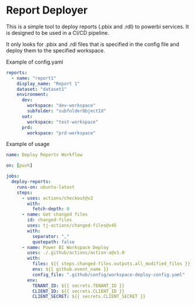 # Report Deployer

This is a simple tool to deploy reports (.pbix and .rdl) to powerbi services. It is designed to be used in a CI/CD pipeline.

It only looks for .pbix and .rdl files that is specified in the config file and deploy them to the specified workspace.



Example of config.yaml
```yaml
reports:
  - name: "report1"
    display_name: "Report 1"
    dataset: "dataset1"
    environment:
      dev:
        workspace: "dev-workspace"
        subfolder: "subfolderObjectId"
      uat:
        workspace: "test-workspace"
      prd:
        workspace: "prd-workspace"
````


Example of usage
```yaml
name: Deploy Reports Workflow

on: [push]

jobs:
  deploy-reports:
    runs-on: ubuntu-latest
    steps:
      - uses: actions/checkout@v2
        with:
          fetch-depth: 0
      - name: Get changed files
        id: changed-files
        uses: tj-actions/changed-files@v45
        with:
          separator: ","
          quotepath: false
      - name: Power BI Workspace Deploy
        uses: ./.github/actions/action-a@v1.0
        with:
          files: ${{ steps.changed-files.outputs.all_modified_files }}
          env: ${{ github.event_name }}
          config_file: ".github/config/workspace-deploy-config.yaml"
        env:
          TENANT_ID: ${{ secrets.TENANT_ID }}
          CLIENT_ID: ${{ secrets.CLIENT_ID }}
          CLIENT_SECRET: ${{ secrets.CLIENT_SECRET }}
````



